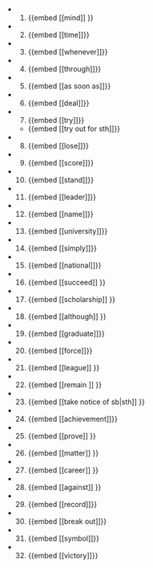 -
  1. {{embed [[mind]] }}
-
  2. {{embed [[time]]}}
-
  3. {{embed [[whenever]]}}
-
  4. {{embed [[through]]}}
-
  5. {{embed [[as soon as]]}}
-
  6. {{embed [[deal]]}}
-
  7. {{embed [[try]]}}
	- {{embed [[try out for sth]]}}
-
  8. {{embed [[lose]]}}
-
  9. {{embed [[score]]}}
-
  10. {{embed [[stand]]}}
-
  11. {{embed [[leader]]}}
-
  12. {{embed [[name]]}}
-
  13. {{embed [[university]]}}
-
  14. {{embed [[simply]]}}
-
  15. {{embed [[national]]}}
-
  16. {{embed [[succeed]] }}
-
  17. {{embed [[scholarship]] }}
-
  18. {{embed [[although]] }}
-
  19. {{embed [[graduate]]}}
-
  20. {{embed [[force]]}}
-
  21. {{embed [[league]] }}
-
  22. {{embed [[remain ]] }}
-
  23. {{embed [[take notice of sb|sth]] }}
-
  24. {{embed [[achievement]]}}
-
  25. {{embed [[prove]] }}
-
  26. {{embed [[matter]] }}
-
  27. {{embed [[career]] }}
-
  28. {{embed [[against]] }}
-
  29. {{embed [[record]]}}
-
  30. {{embed [[break  out]]}}
-
  31. {{embed [[symbol]]}}
-
  32. {{embed [[victory]]}}